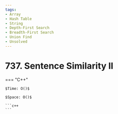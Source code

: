```yaml
---
tags:
- Array
- Hash Table
- String
- Depth-First Search
- Breadth-First Search
- Union Find
- Unsolved
---
```



# 737. Sentence Similarity II

=== "C++"

    $Time: O()$

    $Space: O()$

    ```c++
    ```